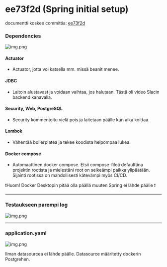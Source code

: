 # ee73f2d (Spring initial setup)

documentti koskee committia: [ee73f2d](https://github.com/fisma-benefit-app/benefit-app/commit/ee73f2dcbe6835d609fbe895b23482090298a118)

### Dependencies

![img.png](img/images_for_manuals/ee73f2d-1.png)


#### Actuator

- Actuator, jotta voi katsella mm. missä beanit menee.

#### JDBC

- Laitoin alustavast ja voidaan vaihtaa, jos halutaan. Tästä oli video Slacin backend kanavalla.

#### Security, Web, PostgreSQL

- Security kommentoitu vielä pois ja laitetaan päälle kun aika koittaa.

#### Lombok

- Vähentää boilerplatea ja tekee koodista helpompaa lukea.

#### Docker compose

- Automaattinen docker compose. Etsii compose-fileä defaulttina projektin rootista ja mielestäni root on selkeämpi paikka ylipäätään. Sijainti rootissa on mahdollisesti kätevämpi myös CI/CD. 

❗️Huom! Docker Desktopin pitää olla päällä muuten Spring ei lähde päälle ❗️

---

### Testaukseen parempi log

![img.png](documents/img/images_for_manuals/ee73f2d-2.png)

---

### application.yaml

![img.png](documents/img/images_for_manuals/ee73f2d-3.png)


Ilman datasourcea ei lähde päälle. Datasource määritetty dockerin Postgrehen. 
